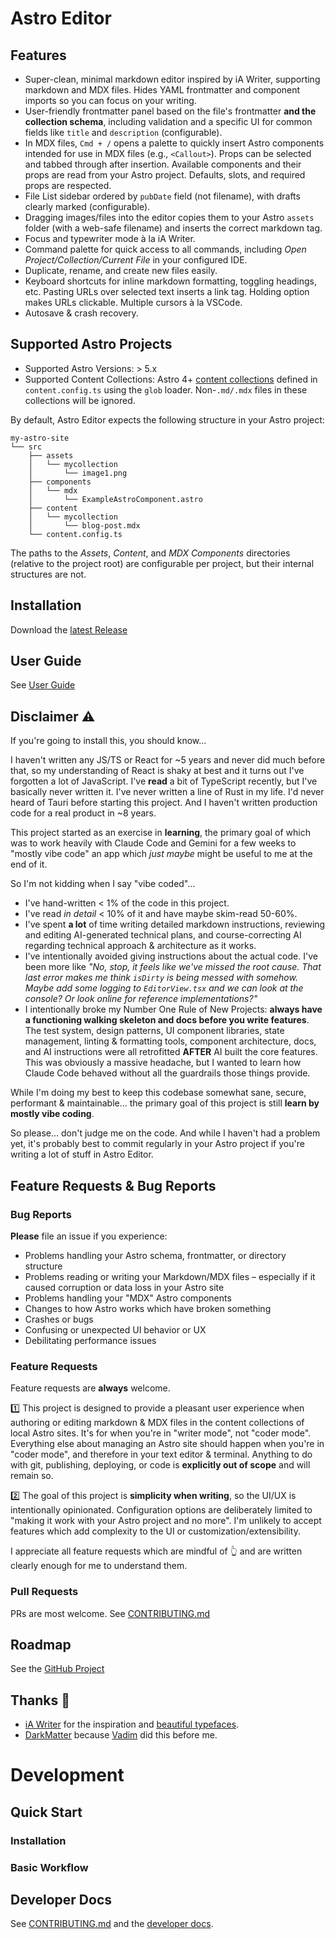 # Astro Editor

## Features

- Super-clean, minimal markdown editor inspired by iA Writer, supporting markdown and MDX files. Hides YAML frontmatter and component imports so you can focus on your writing.
- User-friendly frontmatter panel based on the file's frontmatter **and the collection schema**, including validation and a specific UI for common fields like `title` and `description` (configurable).
- In MDX files, `Cmd + /` opens a palette to quickly insert Astro components intended for use in MDX files (e.g., `<Callout>`). Props can be selected and tabbed through after insertion. Available components and their props are read from your Astro project. Defaults, slots, and required props are respected.
- File List sidebar ordered by `pubDate` field (not filename), with drafts clearly marked (configurable).
- Dragging images/files into the editor copies them to your Astro `assets` folder (with a web-safe filename) and inserts the correct markdown tag.
- Focus and typewriter mode à la iA Writer.
- Command palette for quick access to all commands, including _Open Project/Collection/Current File_ in your configured IDE.
- Duplicate, rename, and create new files easily.
- Keyboard shortcuts for inline markdown formatting, toggling headings, etc. Pasting URLs over selected text inserts a link tag. Holding option makes URLs clickable. Multiple cursors à la VSCode.
- Autosave & crash recovery.

## Supported Astro Projects

- Supported Astro Versions: > 5.x
- Supported Content Collections: Astro 4+ [content collections](https://docs.astro.build/en/guides/content-collections/) defined in `content.config.ts` using the `glob` loader. Non-`.md/.mdx` files in these collections will be ignored.

By default, Astro Editor expects the following structure in your Astro project:

```
my-astro-site
└── src
    ├── assets
    │   └── mycollection
    │       └── image1.png
    ├── components
    │   └── mdx
    │       └── ExampleAstroComponent.astro
    ├── content
    │   └── mycollection
    │       └── blog-post.mdx
    └── content.config.ts
```

The paths to the _Assets_, _Content_, and _MDX Components_ directories (relative to the project root) are configurable per project, but their internal structures are not.

## Installation

Download the [latest Release](https://github.com/dannysmith/astro-editor/releases)

## User Guide

See [User Guide](docs/user-guide.md)

## Disclaimer ⚠️

If you're going to install this, you should know...

I haven't written any JS/TS or React for ~5 years and never did much before that, so my understanding of React is shaky at best and it turns out I've forgotten a lot of JavaScript. I've **read** a bit of TypeScript recently, but I've basically never written it. I've never written a line of Rust in my life. I'd never heard of Tauri before starting this project. And I haven't written production code for a real product in ~8 years.

This project started as an exercise in **learning**, the primary goal of which was to work heavily with Claude Code and Gemini for a few weeks to "mostly vibe code" an app which _just maybe_ might be useful to me at the end of it.

So I'm not kidding when I say "vibe coded"...

- I've hand-written < 1% of the code in this project.
- I've read _in detail_ < 10% of it and have maybe skim-read 50-60%.
- I've spent **a lot** of time writing detailed markdown instructions, reviewing and editing AI-generated technical plans, and course-correcting AI regarding technical approach & architecture as it works.
- I've intentionally avoided giving instructions about the actual code. I've been more like _"No, stop, it feels like we've missed the root cause. That last error makes me think `isDirty` is being messed with somehow. Maybe add some logging to `EditorView.tsx` and we can look at the console? Or look online for reference implementations?"_
- I intentionally broke my Number One Rule of New Projects: **always have a functioning walking skeleton and docs before you write features**. The test system, design patterns, UI component libraries, state management, linting & formatting tools, component architecture, docs, and AI instructions were all retrofitted **AFTER** AI built the core features. This was obviously a massive headache, but I wanted to learn how Claude Code behaved without all the guardrails those things provide.

While I'm doing my best to keep this codebase somewhat sane, secure, performant & maintainable... the primary goal of this project is still **learn by mostly vibe coding**.

So please... don't judge me on the code. And while I haven't had a problem yet, it's probably best to commit regularly in your Astro project if you're writing a lot of stuff in Astro Editor.

## Feature Requests & Bug Reports

### Bug Reports

**Please** file an issue if you experience:

- Problems handling your Astro schema, frontmatter, or directory structure
- Problems reading or writing your Markdown/MDX files – especially if it caused corruption or data loss in your Astro site
- Problems handling your "MDX" Astro components
- Changes to how Astro works which have broken something
- Crashes or bugs
- Confusing or unexpected UI behavior or UX
- Debilitating performance issues

### Feature Requests

Feature requests are **always** welcome.

1️⃣ This project is designed to provide a pleasant user experience when authoring or editing markdown & MDX files in the content collections of local Astro sites. It's for when you're in "writer mode", not "coder mode". Everything else about managing an Astro site should happen when you're in "coder mode", and therefore in your text editor & terminal. Anything to do with git, publishing, deploying, or code is **explicitly out of scope** and will remain so.

2️⃣ The goal of this project is **simplicity when writing**, so the UI/UX is intentionally opinionated. Configuration options are deliberately limited to "making it work with your Astro project and no more". I'm unlikely to accept features which add complexity to the UI or customization/extensibility.

I appreciate all feature requests which are mindful of 👆 and are written clearly enough for me to understand them.

### Pull Requests

PRs are most welcome. See [CONTRIBUTING.md](docs/CONTRIBUTING.md)

## Roadmap

See the [GitHub Project]()

## Thanks 🙏

- [iA Writer](https://ia.net/writer) for the inspiration and [beautiful typefaces](https://github.com/iaolo/iA-Fonts).
- [DarkMatter](https://getdarkmatter.dev/) because [Vadim](https://vadimdemedes.com/) did this before me.

# Development

## Quick Start

### Installation

### Basic Workflow

## Developer Docs

See [CONTRIBUTING.md](docs/CONTRIBUTING.md) and the [developer docs](docs/developer/).
